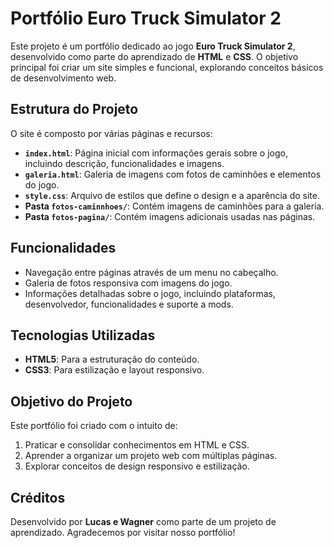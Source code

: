 # Portfólio Euro Truck Simulator 2

Este projeto é um portfólio dedicado ao jogo **Euro Truck Simulator 2**, desenvolvido como parte do aprendizado de **HTML** e **CSS**. O objetivo principal foi criar um site simples e funcional, explorando conceitos básicos de desenvolvimento web.

## Estrutura do Projeto

O site é composto por várias páginas e recursos:

- **`index.html`**: Página inicial com informações gerais sobre o jogo, incluindo descrição, funcionalidades e imagens.
- **`galeria.html`**: Galeria de imagens com fotos de caminhões e elementos do jogo.
- **`style.css`**: Arquivo de estilos que define o design e a aparência do site.
- **Pasta `fotos-caminnhoes/`**: Contém imagens de caminhões para a galeria.
- **Pasta `fotos-pagina/`**: Contém imagens adicionais usadas nas páginas.

## Funcionalidades

- Navegação entre páginas através de um menu no cabeçalho.
- Galeria de fotos responsiva com imagens do jogo.
- Informações detalhadas sobre o jogo, incluindo plataformas, desenvolvedor, funcionalidades e suporte a mods.

## Tecnologias Utilizadas

- **HTML5**: Para a estruturação do conteúdo.
- **CSS3**: Para estilização e layout responsivo.

## Objetivo do Projeto

Este portfólio foi criado com o intuito de:

1. Praticar e consolidar conhecimentos em HTML e CSS.
2. Aprender a organizar um projeto web com múltiplas páginas.
3. Explorar conceitos de design responsivo e estilização.

## Créditos

Desenvolvido por **Lucas e Wagner** como parte de um projeto de aprendizado. Agradecemos por visitar nosso portfólio!

